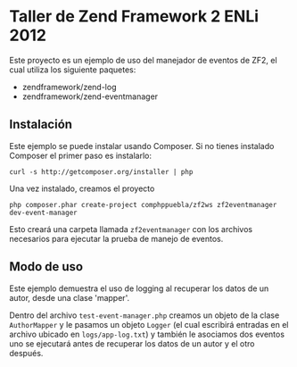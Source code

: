 # Taller de Zend Framework 2 ENLi 2012

Este proyecto es un ejemplo de uso del manejador de eventos de ZF2, el cual utiliza los 
siguiente paquetes:

* zendframework/zend-log
* zendframework/zend-eventmanager

## Instalación

Este ejemplo se puede instalar usando Composer. Si no tienes instalado Composer el primer 
paso es instalarlo:

    curl -s http://getcomposer.org/installer | php
    
Una vez instalado, creamos el proyecto

    php composer.phar create-project comphppuebla/zf2ws zf2eventmanager dev-event-manager
    
Esto creará una carpeta llamada `zf2eventmanager` con los archivos necesarios para ejecutar
la prueba de manejo de eventos.

## Modo de uso

Este ejemplo demuestra el uso de logging al recuperar los datos de un autor, desde una 
clase 'mapper'.  

Dentro del archivo `test-event-manager.php` creamos un objeto de la clase `AuthorMapper`
y le pasamos un objeto `Logger` (el cual escribirá entradas en el archivo ubicado en 
`logs/app-log.txt`) y también le asociamos dos eventos uno se ejecutará antes de recuperar
los datos de un autor y el otro después.